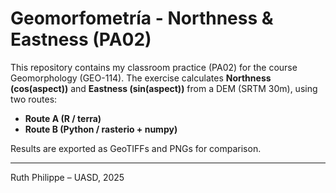 # Geomorfometría - Northness & Eastness (PA02)

This repository contains my classroom practice (PA02) for the course Geomorphology (GEO-114).
The exercise calculates **Northness (cos(aspect))** and **Eastness (sin(aspect))** from a DEM (SRTM 30m),
using two routes:

- **Route A (R / terra)**  
- **Route B (Python / rasterio + numpy)**  

Results are exported as GeoTIFFs and PNGs for comparison.

---
Ruth Philippe – UASD, 2025
